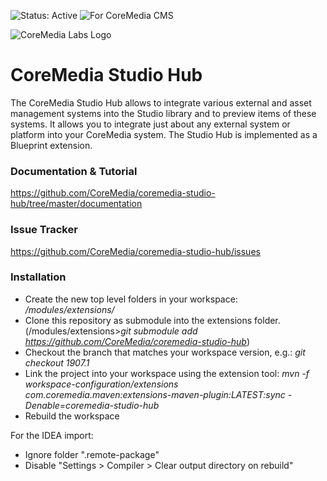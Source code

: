 ![Status: Active](https://documentation.coremedia.com/badges/badge_status_active.png "Status: Active")
![For CoreMedia CMS](https://documentation.coremedia.com/badges/badge_coremedia_cms.png "For CoreMedia CMS")

![CoreMedia Labs Logo](https://documentation.coremedia.com/badges/banner_coremedia_labs_wide.png "CoreMedia Labs Logo Title Text")


# CoreMedia Studio Hub


The CoreMedia Studio Hub allows to integrate various external and asset 
management systems into the Studio library and to preview items of these 
systems. It allows you to integrate just about any external system or platform 
into your CoreMedia system. The Studio Hub is implemented as a Blueprint 
extension.

### Documentation & Tutorial

https://github.com/CoreMedia/coremedia-studio-hub/tree/master/documentation

### Issue Tracker

https://github.com/CoreMedia/coremedia-studio-hub/issues

### Installation

- Create the new top level folders in your workspace: _/modules/extensions/_
- Clone this repository as submodule into the extensions folder. (/modules/extensions>_git submodule add https://github.com/CoreMedia/coremedia-studio-hub_)
- Checkout the branch that matches your workspace version, e.g.: _git checkout 1907.1_
- Link the project into your workspace using the extension tool: _mvn -f workspace-configuration/extensions com.coremedia.maven:extensions-maven-plugin:LATEST:sync -Denable=coremedia-studio-hub_
- Rebuild the workspace

For the IDEA import:
- Ignore folder ".remote-package"
- Disable "Settings > Compiler > Clear output directory on rebuild"
